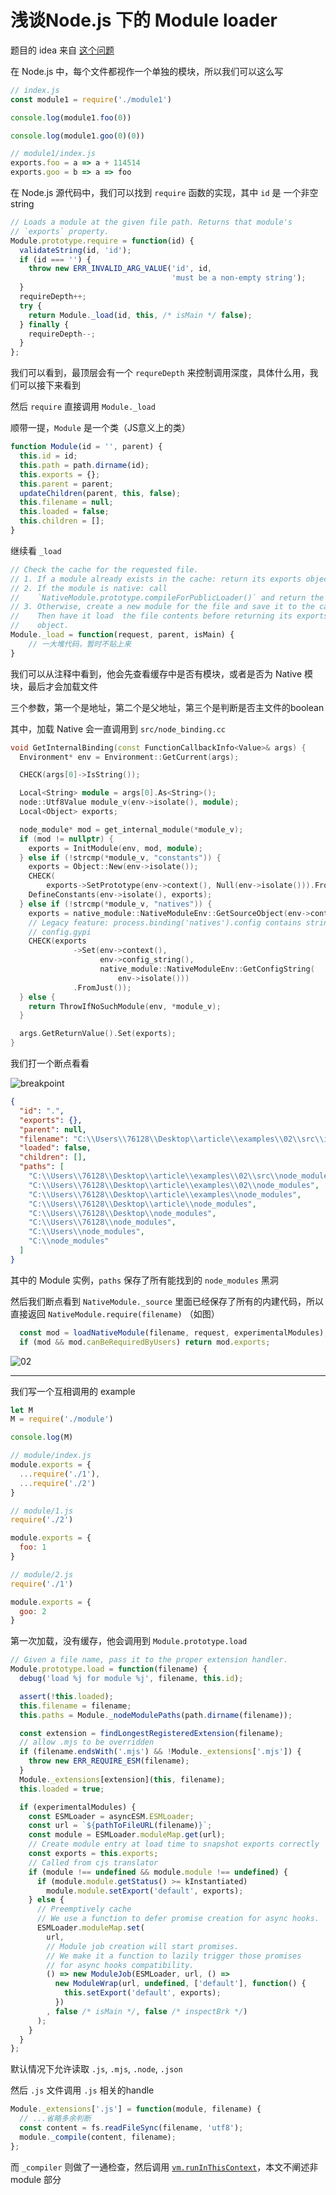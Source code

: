 # 浅谈Node.js 下的 Module loader

题目的 idea 来自 [这个问题](https://www.zhihu.com/question/349550048/answer/864295558)

在 Node.js 中，每个文件都视作一个单独的模块，所以我们可以这么写

```js
// index.js
const module1 = require('./module1')

console.log(module1.foo(0))

console.log(module1.goo(0)(0))
```

```js
// module1/index.js
exports.foo = a => a + 114514
exports.goo = b => a => foo
```

在 Node.js 源代码中，我们可以找到 `require` 函数的实现，其中 `id` 是 一个非空 string

```js
// Loads a module at the given file path. Returns that module's
// `exports` property.
Module.prototype.require = function(id) {
  validateString(id, 'id');
  if (id === '') {
    throw new ERR_INVALID_ARG_VALUE('id', id,
                                    'must be a non-empty string');
  }
  requireDepth++;
  try {
    return Module._load(id, this, /* isMain */ false);
  } finally {
    requireDepth--;
  }
};
```

我们可以看到，最顶层会有一个 `requreDepth` 来控制调用深度，具体什么用，我们可以接下来看到

然后 `require` 直接调用 `Module._load`

顺带一提，`Module` 是一个类（JS意义上的类）

```js
function Module(id = '', parent) {
  this.id = id;
  this.path = path.dirname(id);
  this.exports = {};
  this.parent = parent;
  updateChildren(parent, this, false);
  this.filename = null;
  this.loaded = false;
  this.children = [];
}
```

继续看 `_load`

```js
// Check the cache for the requested file.
// 1. If a module already exists in the cache: return its exports object.
// 2. If the module is native: call
//    `NativeModule.prototype.compileForPublicLoader()` and return the exports.
// 3. Otherwise, create a new module for the file and save it to the cache.
//    Then have it load  the file contents before returning its exports
//    object.
Module._load = function(request, parent, isMain) {
    // 一大堆代码，暂时不贴上来
}
```

我们可以从注释中看到，他会先查看缓存中是否有模块，或者是否为 Native 模块，最后才会加载文件

三个参数，第一个是地址，第二个是父地址，第三个是判断是否主文件的boolean

其中，加载 Native 会一直调用到 `src/node_binding.cc`

```cpp
void GetInternalBinding(const FunctionCallbackInfo<Value>& args) {
  Environment* env = Environment::GetCurrent(args);

  CHECK(args[0]->IsString());

  Local<String> module = args[0].As<String>();
  node::Utf8Value module_v(env->isolate(), module);
  Local<Object> exports;

  node_module* mod = get_internal_module(*module_v);
  if (mod != nullptr) {
    exports = InitModule(env, mod, module);
  } else if (!strcmp(*module_v, "constants")) {
    exports = Object::New(env->isolate());
    CHECK(
        exports->SetPrototype(env->context(), Null(env->isolate())).FromJust());
    DefineConstants(env->isolate(), exports);
  } else if (!strcmp(*module_v, "natives")) {
    exports = native_module::NativeModuleEnv::GetSourceObject(env->context());
    // Legacy feature: process.binding('natives').config contains stringified
    // config.gypi
    CHECK(exports
              ->Set(env->context(),
                    env->config_string(),
                    native_module::NativeModuleEnv::GetConfigString(
                        env->isolate()))
              .FromJust());
  } else {
    return ThrowIfNoSuchModule(env, *module_v);
  }

  args.GetReturnValue().Set(exports);
}
```

我们打一个断点看看

![breakpoint](./breakpoint.png)

```json
{
  "id": ".",
  "exports": {},
  "parent": null,
  "filename": "C:\\Users\\76128\\Desktop\\article\\examples\\02\\src\\index.js",
  "loaded": false,
  "children": [],
  "paths": [
    "C:\\Users\\76128\\Desktop\\article\\examples\\02\\src\\node_modules",
    "C:\\Users\\76128\\Desktop\\article\\examples\\02\\node_modules",
    "C:\\Users\\76128\\Desktop\\article\\examples\\node_modules",
    "C:\\Users\\76128\\Desktop\\article\\node_modules",
    "C:\\Users\\76128\\Desktop\\node_modules",
    "C:\\Users\\76128\\node_modules",
    "C:\\Users\\node_modules",
    "C:\\node_modules"
  ]
}
```

其中的 Module 实例，`paths` 保存了所有能找到的 `node_modules` 黑洞

然后我们断点看到 `NativeModule._source` 里面已经保存了所有的内建代码，所以直接返回 `NativeModule.require(filename)` （如图）

```js
  const mod = loadNativeModule(filename, request, experimentalModules);
  if (mod && mod.canBeRequiredByUsers) return mod.exports;
```

![02](./02.png)

---

我们写一个互相调用的 example

```js
let M
M = require('./module')

console.log(M)
```

```js
// module/index.js
module.exports = {
  ...require('./1'),
  ...require('./2')
}
```

```js
// module/1.js
require('./2')

module.exports = {
  foo: 1
}
```

```js
// module/2.js
require('./1')

module.exports = {
  goo: 2
}
```

第一次加载，没有缓存，他会调用到 `Module.prototype.load`

```js
// Given a file name, pass it to the proper extension handler.
Module.prototype.load = function(filename) {
  debug('load %j for module %j', filename, this.id);

  assert(!this.loaded);
  this.filename = filename;
  this.paths = Module._nodeModulePaths(path.dirname(filename));

  const extension = findLongestRegisteredExtension(filename);
  // allow .mjs to be overridden
  if (filename.endsWith('.mjs') && !Module._extensions['.mjs']) {
    throw new ERR_REQUIRE_ESM(filename);
  }
  Module._extensions[extension](this, filename);
  this.loaded = true;

  if (experimentalModules) {
    const ESMLoader = asyncESM.ESMLoader;
    const url = `${pathToFileURL(filename)}`;
    const module = ESMLoader.moduleMap.get(url);
    // Create module entry at load time to snapshot exports correctly
    const exports = this.exports;
    // Called from cjs translator
    if (module !== undefined && module.module !== undefined) {
      if (module.module.getStatus() >= kInstantiated)
        module.module.setExport('default', exports);
    } else {
      // Preemptively cache
      // We use a function to defer promise creation for async hooks.
      ESMLoader.moduleMap.set(
        url,
        // Module job creation will start promises.
        // We make it a function to lazily trigger those promises
        // for async hooks compatibility.
        () => new ModuleJob(ESMLoader, url, () =>
          new ModuleWrap(url, undefined, ['default'], function() {
            this.setExport('default', exports);
          })
        , false /* isMain */, false /* inspectBrk */)
      );
    }
  }
};
```

默认情况下允许读取 `.js`, `.mjs`, `.node`, `.json`

然后 `.js` 文件调用 `.js` 相关的handle

```js
Module._extensions['.js'] = function(module, filename) {
  // ...省略多余判断
  const content = fs.readFileSync(filename, 'utf8');
  module._compile(content, filename);
};
```

而 `_compiler` 则做了一通检查，然后调用 [`vm.runInThisContext`](https://nodejs.org/dist/latest-v12.x/docs/api/vm.html)，本文不阐述非 module 部分
